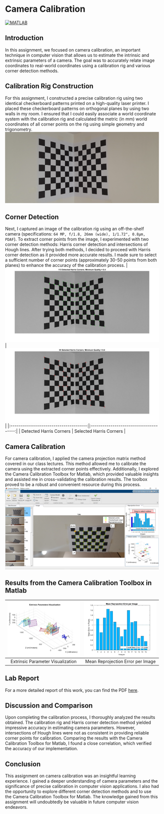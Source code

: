 # Camera Calibration 

[![MATLAB](https://img.shields.io/badge/MATLAB-R2021b%20or%20later-blue.svg)](https://www.mathworks.com/products/matlab.html)

## Introduction
In this assignment, we focused on camera calibration, an important technique in computer vision that allows us to estimate the intrinsic and extrinsic parameters of a camera. The goal was to accurately relate image coordinates to real-world coordinates using a calibration rig and various corner detection methods.

## Calibration Rig Construction
For this assignment, I constructed a precise calibration rig using two identical checkerboard patterns printed on a high-quality laser printer. I placed these checkerboard patterns on orthogonal planes by using two walls in my room. I ensured that I could easily associate a world coordinate system with the calibration rig and calculated the metric (in mm) world coordinates of all corner points on the rig using simple geometry and trigonometry.
![Camera Calibration](Media%20Resources/CalibrationRig.jpg)

## Corner Detection
Next, I captured an image of the calibration rig using an off-the-shelf camera (specifications: `64 MP, f/1.8, 26mm (wide), 1/1.72", 0.8µm, PDAF`). To extract corner points from the image, I experimented with two corner detection methods: Harris corner detection and intersections of Hough lines. After trying both methods, I decided to proceed with Harris corner detection as it provided more accurate results. I made sure to select a sufficient number of corner points (approximately 30-50 points from both planes) to enhance the accuracy of the calibration process.
| ![Detected Harris Corners](Media%20Resources/detectedHarris.jpg) | ![Selected Harris Corners](Media%20Resources/selectedHarris.jpg) |
|:---------------------------------------:|:---------------------------------------:|
|                Detected Harris Corners                  |                Selected Harris Corners                  |


## Camera Calibration
For camera calibration, I applied the camera projection matrix method covered in our class lectures. This method allowed me to calibrate the camera using the extracted corner points effectively. Additionally, I explored the Camera Calibration Toolbox for Matlab, which provided valuable insights and assisted me in cross-validating the calibration results. The toolbox proved to be a robust and convenient resource during this process.
![Camera Calibration](Media%20Resources/MatlabCalibration.png)

## Results from the Camera Calibration Toolbox in Matlab
| ![Extrinsic Parameter Visualization ](Media%20Resources/Extrinsic_Parameter_Visualization.jpg) | ![Mean Reprojection Error per Image](Media%20Resources/Mean_Reprojection_Error_per_image.jpg) |
|:---------------------------------------:|:---------------------------------------:|
|                Extrinsic Parameter Visualization                 |                Mean Reprojection Error per Image                  |

## Lab Report
For a more detailed report of this work, you can find the PDF [here](Report/Moses%20Chuka%20Ebere%20-%20EE%20417%20-%20Assignment%202.pdf).

## Discussion and Comparison
Upon completing the calibration process, I thoroughly analyzed the results obtained. The calibration rig and Harris corner detection method yielded impressive accuracy in estimating camera parameters. However, intersections of Hough lines were not as consistent in providing reliable corner points for calibration. Comparing the results with the Camera Calibration Toolbox for Matlab, I found a close correlation, which verified the accuracy of our implementation.

## Conclusion
This assignment on camera calibration was an insightful learning experience. I gained a deeper understanding of camera parameters and the significance of precise calibration in computer vision applications. I also had the opportunity to explore different corner detection methods and to use the Camera Calibration Toolbox for Matlab. The knowledge gained from this assignment will undoubtedly be valuable in future computer vision endeavors.
